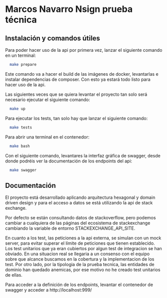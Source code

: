 
#  Marcos Navarro Nsign prueba técnica

## Instalación y comandos útiles

Para poder hacer uso de la api por primera vez, lanzar el siguiente comando en un terminal:

```bash
  make prepare
```
Este comando va a hacer el build de las imágenes de docker, levantarlas e instalar dependencias de composer. Con esto ya estará todo listo para hacer uso de la api.

Las siguientes veces que se quiera levantar el proyecto tan solo será necesario ejecutar el siguiente comando:
```bash
  make up
```
Para ejecutar los tests, tan solo hay que lanzar el siguiente comando:
```bash
  make tests
```
Para abrir una terminal en el contenedor:
```bash
  make bash
```

Con el siguiente comando, levantares la interfaz gráfica de swagger, desde donde podréis ver la documentación de los endpoints del api:
```bash
  make swagger
```

## Documentación

El proyecto está desarrollado aplicando arquitectura hexagonal y domain driven design y para el acceso a datos se está utilizando la api de stack exchange.

Por defecto se están consultando datos de stackoverflow, pero podemos cambiar a cualquiera de las páginas del ecosistema de stackexchange cambiando la variable de entorno STACKEXCHANGE_API_SITE.

En cuanto a los test, las peticiones a la api externa, se simulan con un mock server, para evitar superar el límite de peticiones que tienen establecido.
Los test unitarios que ya eran cubiertos por algun test de integracion se han obviado. En una situacion real se llegaria a un consenso con el equipo sobre que alcance buscamos en la cobertura y la implementacion de los test.
Por otro lado, por la tipologia de la prueba tecnica, las entidades de dominio han quedado anemicas, por ese motivo no he creado test unitarios de ellas.

Para acceder a la definición de los endpoints, levantar el contenedor de swagger y acceder a http://localhost:999/